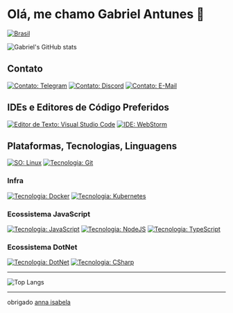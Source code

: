 # Olá, me chamo Gabriel Antunes 👋

[![Brasil][proud-of-brazil-src]][proud-of-brazil-href]

![Gabriel's GitHub stats][github-stats-src] 

## Contato

[![Contato: Telegram][badge-telegram-src]][badge-telegram-href]
[![Contato: Discord][badge-discord-src]][badge-discord-href]
[![Contato: E-Mail][badge-gmail-src]][badge-gmail-href]

## IDEs e Editores de Código Preferidos

[![Editor de Texto: Visual Studio Code][badge-editor-vscode-src]][badge-editor-vscode-href]
[![IDE: WebStorm][badge-editor-webstorm-src]][badge-editor-webstorm-href]

## Plataformas, Tecnologias, Linguagens

[![SO: Linux][badge-os-linux-src]][badge-os-linux-href]
[![Tecnologia: Git][badge-tech-git-src]][badge-tech-git-href]

### Infra

[![Tecnologia: Docker][badge-tech-docker-src]][badge-tech-docker-href]
[![Tecnologia: Kubernetes][badge-tech-k8s-src]][badge-tech-k8s-href]

### Ecossistema JavaScript

[![Tecnologia: JavaScript][badge-tech-js-src]][badge-tech-js-href]
[![Tecnologia: NodeJS][badge-tech-js-node-src]][badge-tech-js-node-href]
[![Tecnologia: TypeScript][badge-tech-js-ts-src]][badge-tech-js-ts-href]

### Ecossistema DotNet

[![Tecnologia: DotNet][badge-tech-dotnet-src]][badge-tech-dotnet-href]
[![Tecnologia: CSharp][badge-tech-dotnet-csharp-src]][badge-tech-dotnet-csharp-href] 

---

![Top Langs](https://github-readme-stats.vercel.app/api/top-langs/?username=guesant&theme=holi) 

---

obrigado [anna isabela](https://github.com/annaisabelapont)

<!-- ================================================================================================= -->

<!-- Badges -->

[proud-of-brazil-src]: https://img.shields.io/badge/Proud%20of-Brasil%20%F0%9F%87%A7%F0%9F%87%B7-white?style=for-the-badge&labelColor=%2309933C
[proud-of-brazil-href]: https://www.gov.br/pt-br

[github-stats-src]: https://github-readme-stats.vercel.app/api?username=guesant&show_icons=true&theme=holi

<!-- Badges / Contatos --> 

<!-- Badges / Contatos / G-Mail --> 
[badge-gmail-src]: https://img.shields.io/badge/Gmail-red?style=for-the-badge&logo=gmail&logoColor=white
[badge-gmail-href]: mailto:gabrielrodantunes@gmail.com

<!-- Badges / Contatos / Telegram--> 
[badge-telegram-src]: https://img.shields.io/badge/Telegram-%40guesant-white?style=for-the-badge&logo=telegram&logoColor=white&labelColor=%2328A8E9
[badge-telegram-href]: https://t.me/guesant

<!-- Badges / Contatos / Discord --> 
[badge-discord-src]: https://img.shields.io/badge/Discord-farofinogabriel-white?style=for-the-badge&logo=discord&logoColor=white&labelColor=%235865F2
[badge-discord-href]: #

<!-- Badges / Editores -->

<!-- Badges / Editores / Webstorm -->
[badge-editor-webstorm-src]: https://img.shields.io/badge/WebStorm-B6E9C4?style=for-the-badge&logo=WebStorm&logoColor=black&logoSize=amd
[badge-editor-webstorm-href]: https://www.jetbrains.com/webstorm/

<!-- Badges / Editores / VS Code -->
[badge-editor-vscode-src]: https://img.shields.io/badge/VS%20Code-22A8F1?style=for-the-badge&logo=visual-studio-code&logoSize=amd
[badge-editor-vscode-href]: https://code.visualstudio.com/

<!-- Badge / OS / Linux -->

[badge-os-linux-src]: https://img.shields.io/badge/Linux-%23FCC624?style=for-the-badge&logo=linux&logoColor=black
[badge-os-linux-href]: https://www.kernel.org/

<!-- Badges / Tech / Git -->

[badge-tech-git-src]: https://img.shields.io/badge/Git-%23F05032?style=for-the-badge&logo=git&logoColor=white
[badge-tech-git-href]: https://git-scm.com/


<!-- Badges / Tech / Docker -->

[badge-tech-docker-src]: https://img.shields.io/badge/Docker-%232496ED?style=for-the-badge&logo=docker&logoColor=white
[badge-tech-docker-href]: https://docs.docker.com/

<!-- Badges / Tech / Kubernetes -->

[badge-tech-k8s-src]: https://img.shields.io/badge/Kubernetes-%23326CE5?style=for-the-badge&logo=kubernetes&logoColor=white
[badge-tech-k8s-href]: https://kubernetes.io/

<!-- Badges / Tech / JS -->

[badge-tech-js-src]: https://img.shields.io/badge/JavaScript-%23F7DF1E?style=for-the-badge&logo=javascript&logoColor=black
[badge-tech-js-href]: https://developer.mozilla.org/pt-BR/docs/Web/JavaScript

<!-- Badges / Tech / JS / NodeJS -->

[badge-tech-js-node-src]: https://img.shields.io/badge/NodeJS-%235FA04E?style=for-the-badge&logo=nodedotjs&logoColor=white
[badge-tech-js-node-href]: https://nodejs.org/en

<!-- Badges / Tech / JS / TypeScript -->

[badge-tech-js-ts-src]: https://img.shields.io/badge/TypeScript-%233178C6?style=for-the-badge&logo=typescript&logoColor=white
[badge-tech-js-ts-href]: https://www.typescriptlang.org/

<!-- Badges / Tech / DotNet -->

[badge-tech-dotnet-src]: https://img.shields.io/badge/DOTNET-%23512BD4?style=for-the-badge&logo=dotnet&logoColor=white
[badge-tech-dotnet-href]: https://dotnet.microsoft.com/pt-br/

<!-- Badges / Tech / DotNet / CSharp -->

[badge-tech-dotnet-csharp-src]: https://img.shields.io/badge/CSharp-%23512BD4?style=for-the-badge&logo=csharp&logoColor=white
[badge-tech-dotnet-csharp-href]: https://dotnet.microsoft.com/pt-br/languages/csharp

<!-- ================================================================================================= -->
